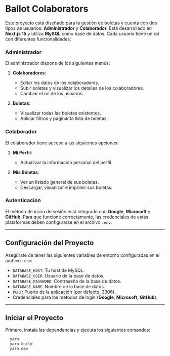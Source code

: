 # Ballot Colaborators  

Este proyecto está diseñado para la gestión de boletas y cuenta con dos tipos de usuarios: **Administrador** y **Colaborador**. Está desarrollado en **Next.js 15** y utiliza **MySQL** como base de datos. Cada usuario tiene un rol con diferentes funcionalidades:  

### **Administrador**  
El administrador dispone de los siguientes menús:  
1. **Colaboradores**:  
   - Editar los datos de los colaboradores.  
   - Subir boletas y visualizar los detalles de los colaboradores.  
   - Cambiar el rol de los usuarios.  

2. **Boletas**:  
   - Visualizar todas las boletas existentes.  
   - Aplicar filtros y paginar la lista de boletas.  

### **Colaborador**  
El colaborador tiene acceso a las siguientes opciones:  
1. **Mi Perfil**:  
   - Actualizar la información personal del perfil.  

2. **Mis Boletas**:  
   - Ver un listado general de sus boletas.  
   - Descargar, visualizar e imprimir sus boletas.  

### **Autenticación**  
El método de inicio de sesión está integrado con **Google**, **Microsoft** y **GitHub**. Para que funcione correctamente, las credenciales de estas plataformas deben configurarse en el archivo `.env`.  

---

## Configuración del Proyecto  

Asegúrate de tener las siguientes variables de entorno configuradas en el archivo `.env`:  
- `DATABASE_HOST`: Tu host de MySQL.  
- `DATABASE_USER`: Usuario de la base de datos.  
- `DATABASE_PASSWORD`: Contraseña de la base de datos.  
- `DATABASE_NAME`: Nombre de la base de datos.  
- `PORT`: Puerto de la aplicación (por defecto, 3306).  
- Credenciales para los métodos de login (**Google**, **Microsoft**, **GitHub**).  

---

## Iniciar el Proyecto  

Primero, instala las dependencias y ejecuta los siguientes comandos:  

```bash
  yarn
  yarn build
  yarn dev
```
    